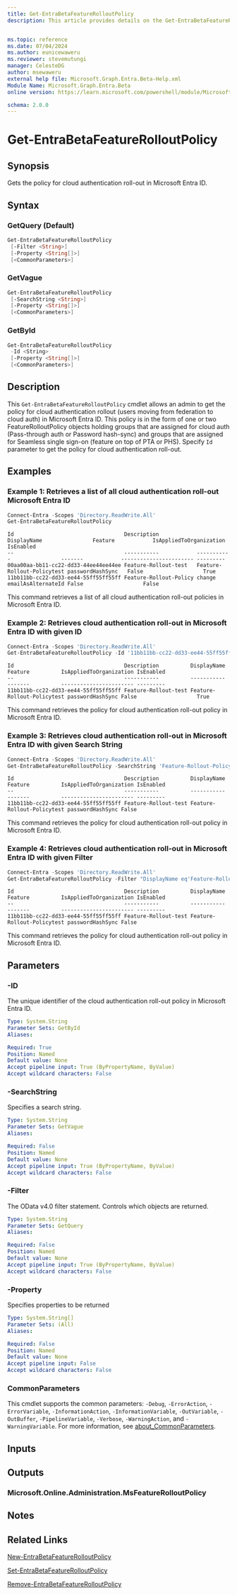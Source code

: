```yaml
---
title: Get-EntraBetaFeatureRolloutPolicy
description: This article provides details on the Get-EntraBetaFeatureRolloutPolicy command.


ms.topic: reference
ms.date: 07/04/2024
ms.author: eunicewaweru
ms.reviewer: stevemutungi
manager: CelesteDG
author: msewaweru
external help file: Microsoft.Graph.Entra.Beta-Help.xml
Module Name: Microsoft.Graph.Entra.Beta
online version: https://learn.microsoft.com/powershell/module/Microsoft.Graph.Entra.Beta/Get-EntraBetaFeatureRolloutPolicy

schema: 2.0.0
---
```


# Get-EntraBetaFeatureRolloutPolicy

## Synopsis

Gets the policy for cloud authentication roll-out in Microsoft Entra ID.

## Syntax

### GetQuery (Default)

```powershell
Get-EntraBetaFeatureRolloutPolicy
 [-Filter <String>]
 [-Property <String[]>]
 [<CommonParameters>]
```

### GetVague

```powershell
Get-EntraBetaFeatureRolloutPolicy
 [-SearchString <String>]
 [-Property <String[]>]
 [<CommonParameters>]
```

### GetById

```powershell
Get-EntraBetaFeatureRolloutPolicy
 -Id <String>
 [-Property <String[]>]
 [<CommonParameters>]
```

## Description

This `Get-EntraBetaFeatureRolloutPolicy` cmdlet allows an admin to get the policy for cloud authentication rollout (users moving from federation to cloud auth) in Microsoft Entra ID.
This policy is in the form of one or two FeatureRolloutPolicy objects holding groups that are assigned for cloud auth (Pass-through auth or Password hash-sync) and groups that are assigned for Seamless single sign-on (feature on top of PTA or PHS). Specify `Id` parameter to get the policy for cloud authentication roll-out.

## Examples

### Example 1: Retrieves a list of all cloud authentication roll-out Microsoft Entra ID

```powershell
Connect-Entra -Scopes 'Directory.ReadWrite.All'
Get-EntraBetaFeatureRolloutPolicy
```

```Output
Id                                   Description            DisplayName                Feature            IsAppliedToOrganization IsEnabled
--                                   -----------            -----------                -------            ----------------------- ---------
00aa00aa-bb11-cc22-dd33-44ee44ee44ee Feature-Rollout-test   Feature-Rollout-Policytest passwordHashSync   False                   True
11bb11bb-cc22-dd33-ee44-55ff55ff55ff Feature-Rollout-Policy change                     emailAsAlternateId False                   False
```

This command retrieves a list of all cloud authentication roll-out policies in Microsoft Entra ID.

### Example 2: Retrieves cloud authentication roll-out in Microsoft Entra ID with given ID

```powershell
Connect-Entra -Scopes 'Directory.ReadWrite.All'
Get-EntraBetaFeatureRolloutPolicy -Id '11bb11bb-cc22-dd33-ee44-55ff55ff55ff'
```

```Output
Id                                   Description          DisplayName                Feature          IsAppliedToOrganization IsEnabled
--                                   -----------          -----------                -------          ----------------------- ---------
11bb11bb-cc22-dd33-ee44-55ff55ff55ff Feature-Rollout-test Feature-Rollout-Policytest passwordHashSync False                   True
```

This command retrieves the policy for cloud authentication roll-out policy in Microsoft Entra ID.

### Example 3: Retrieves cloud authentication roll-out in Microsoft Entra ID with given Search String

```powershell
Connect-Entra -Scopes 'Directory.ReadWrite.All'
Get-EntraBetaFeatureRolloutPolicy -SearchString 'Feature-Rollout-Policytest'
```

```Output
Id                                   Description          DisplayName                Feature          IsAppliedToOrganization IsEnabled
--                                   -----------          -----------                -------          ----------------------- ---------
11bb11bb-cc22-dd33-ee44-55ff55ff55ff Feature-Rollout-test Feature-Rollout-Policytest passwordHashSync False      
```

This command retrieves the policy for cloud authentication roll-out policy in Microsoft Entra ID.

### Example 4: Retrieves cloud authentication roll-out in Microsoft Entra ID with given Filter

```powershell
Connect-Entra -Scopes 'Directory.ReadWrite.All'
Get-EntraBetaFeatureRolloutPolicy -Filter "DisplayName eq'Feature-Rollout-Policytest'"
```

```Output
Id                                   Description          DisplayName                Feature          IsAppliedToOrganization IsEnabled
--                                   -----------          -----------                -------          ----------------------- ---------
11bb11bb-cc22-dd33-ee44-55ff55ff55ff Feature-Rollout-test Feature-Rollout-Policytest passwordHashSync False      
```

This command retrieves the policy for cloud authentication roll-out policy in Microsoft Entra ID.

## Parameters

### -ID

The unique identifier of the cloud authentication roll-out policy in Microsoft Entra ID.

```yaml
Type: System.String
Parameter Sets: GetById
Aliases:

Required: True
Position: Named
Default value: None
Accept pipeline input: True (ByPropertyName, ByValue)
Accept wildcard characters: False
```

### -SearchString

Specifies a search string.

```yaml
Type: System.String
Parameter Sets: GetVague
Aliases:

Required: False
Position: Named
Default value: None
Accept pipeline input: True (ByPropertyName, ByValue)
Accept wildcard characters: False
```

### -Filter

The OData v4.0 filter statement.
Controls which objects are returned.

```yaml
Type: System.String
Parameter Sets: GetQuery
Aliases:

Required: False
Position: Named
Default value: None
Accept pipeline input: True (ByPropertyName, ByValue)
Accept wildcard characters: False
```

### -Property

Specifies properties to be returned

```yaml
Type: System.String[]
Parameter Sets: (All)
Aliases:

Required: False
Position: Named
Default value: None
Accept pipeline input: False
Accept wildcard characters: False
```

### CommonParameters

This cmdlet supports the common parameters: `-Debug`, `-ErrorAction`, `-ErrorVariable`, `-InformationAction`, `-InformationVariable`, `-OutVariable`, `-OutBuffer`, `-PipelineVariable`, `-Verbose`, `-WarningAction`, and `-WarningVariable`. For more information, see [about_CommonParameters](https://go.microsoft.com/fwlink/?LinkID=113216).

## Inputs

## Outputs

### Microsoft.Online.Administration.MsFeatureRolloutPolicy

## Notes

## Related Links

[New-EntraBetaFeatureRolloutPolicy](New-EntraBetaFeatureRolloutPolicy.md)

[Set-EntraBetaFeatureRolloutPolicy](Set-EntraBetaFeatureRolloutPolicy.md)

[Remove-EntraBetaFeatureRolloutPolicy](Remove-EntraBetaFeatureRolloutPolicy.md)
